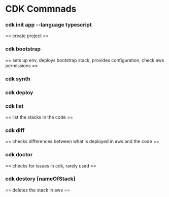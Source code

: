 # CDK Commnads

### cdk init app --language typescript
== create project == 

### cdk bootstrap
== sets up env, deploys bootstrap stack, provides configuration, check aws permissions ==

### cdk synth


### cdk deploy

### cdk list
== list the stacks in the code ==

### cdk diff
== checks differences between what is deployed in aws and the code ==


### cdk doctor
== checks for issues in cdk, rarely used ==

### cdk destory [nameOfStack]
== deletes the stack in aws ==
